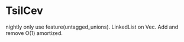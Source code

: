 # TsilCev

nightly only use feature(untagged_unions). LinkedList on Vec. Add and remove O(1) amortized.
